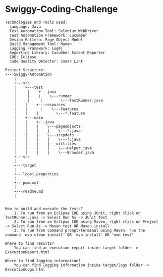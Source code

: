 # Swiggy-Coding-Challenge
    Technologies and Tools used:
      Language: Java
      Test Automation Tool: Selenium WebDriver
      Test Automation Framework: Cucumber
      Design Pattern: Page Object Model
      Build Management Tool: Maven
      Logging Framework: Log4j
      Reporting Library: Cucumber Extent Reporter
      IDE: Eclipse
      Code Quality Detector: Sonar Lint		

    Project Structure:
    +---Swiggy-Automation
        |
        +---src
        |    +---test
        |	  |    +---java
        |	  |    |    \---runner
        |	  |	    |        \---TestRunner.java
        |    |    +---resources
        |    |	    |    \---features
        |    |    |        \---*.feature
        |    +---main
        |    |    +---java
        |    |    |    \---pageobjects
        |    |    |    |    \---*.java
        |    |    |    \---stepdefs
        |    |    |    |    \---*.java
        |    |    |    |---utilities
        |    |    |    |    \---Helper.java
        |    |    |    |    \---Browser.java
        +---src
        |
        +---target
        |
        +---log4j.properties
        |
        +---pom.xml
        |
        +---readme.md
        |
        
                          
    How to build and execute the tests?
        1. To run from an Eclipse IDE using JUnit, right click on TestRunner.java -> Select Run As -> JUnit Test
        2. To run from an Eclipse IDE using Maven, right click on Project -> Select Run As -> Maven test OR Maven install
        3. To run from command prompt/terminal using Maven, run the command 'mvn clean install' OR 'mvn install' OR 'mvn test' 
              
    Where to find results?
        You can find an execution report inside target folder -> ExecutionReport.html
               
    Where to find logging information?
        You can find logging information inside target/logs folder -> ExecutionLogs.html         
              

